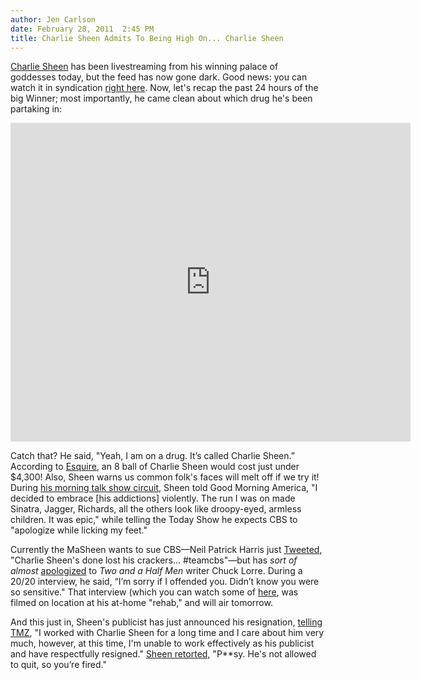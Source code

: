 ```yaml
---
author: Jen Carlson
date: February 28, 2011  2:45 PM
title: Charlie Sheen Admits To Being High On... Charlie Sheen
---
```


<p><a href="https://web.archive.org/web/20110306222641/http://gothamist.com/tags/charliesheen">Charlie Sheen</a> has been livestreaming from his winning palace of goddesses today, but the feed has now gone dark. Good news: you can watch it in syndication <a href="https://web.archive.org/web/20110306222641/http://www.tmz.com/2011/02/28/charlie-sheen-live-interview-tmz-two-and-a-half-men/">right here</a>. Now, let&apos;s recap the past 24 hours of the big Winner; most importantly, he came clean about which drug he&apos;s been partaking in:</p>

<p><iframe title="YouTube video player" width="640" height="510" src="https://web.archive.org/web/20110306222641if_/http://www.youtube.com/embed/5N4dw7ui0SU" frameborder="0" allowfullscreen></iframe></p>

<p>Catch that? He said, &quot;Yeah, I am on a drug. It&#x2019;s called Charlie Sheen.&#x201D; According to <a href="https://web.archive.org/web/20110306222641/http://www.esquire.com/the-side/feature/charlie-sheen-drugs-5314511">Esquire</a>, an 8 ball of Charlie Sheen would cost just under $4,300! Also, Sheen warns us common folk&apos;s faces will melt off if we try it!  During <a href="https://web.archive.org/web/20110306222641/http://www.nydailynews.com/gossip/2011/02/28/2011-02-28_charlie_sheen_ill_sue_cbs_for_two_and_a_half_men_mess_gma_today_show_air_rival_i.html">his morning talk show circuit</a>, Sheen told Good Morning America, &quot;I decided to embrace [his addictions] violently. The run I was on made Sinatra, Jagger, Richards, all the others look like droopy-eyed, armless children. It was epic,&quot; while telling the Today Show he expects CBS to &quot;apologize while licking my feet.&quot;</p>

<p>Currently the MaSheen wants to sue CBS&#x2014;Neil Patrick Harris just <a href="https://web.archive.org/web/20110306222641/http://twitter.com/#!/ActuallyNPH/status/42293532802822144">Tweeted</a>, &quot;Charlie Sheen&apos;s done lost his crackers... #teamcbs&quot;&#x2014;but has <em>sort of almost</em> <a href="https://web.archive.org/web/20110306222641/http://insidetv.ew.com/2011/02/28/charlie-sheen-sue-cbs/">apologized</a> to <em>Two and a Half Men</em> writer Chuck Lorre. During a 20/20 interview, he said, &#x201C;I&#x2019;m sorry if I offended you. Didn&#x2019;t know you were so sensitive.&quot; That interview (which you can watch some of <a href="https://web.archive.org/web/20110306222641/http://abcnews.go.com/Entertainment/charlie-sheen-interview-special-edition-2020/story?id=13008140">here</a>, was filmed on location at his at-home &quot;rehab,&quot; and will air tomorrow. </p>

<p>And this just in, Sheen&apos;s publicist has just announced his resignation, <a href="https://web.archive.org/web/20110306222641/http://www.tmz.com/2011/02/28/charlie-sheen-two-and-a-half-men-chuck-lorre-argument-radio-talk-show-tirade-turd-thomas-jefferson-alcoholics-anonymous/">telling TMZ</a>, &quot;I worked with Charlie Sheen for a long time and I care about him very much, however, at this time, I&apos;m unable to work effectively as his publicist and have respectfully resigned.&quot; <a href="https://web.archive.org/web/20110306222641/http://www.tmz.com/2011/02/28/charlie-sheen-stan-rosenfield-fired-quit-tmz-live-publicist/">Sheen retorted,</a> &quot;P**sy. He&apos;s not allowed to quit, so you&#x2019;re fired.&quot;</p>